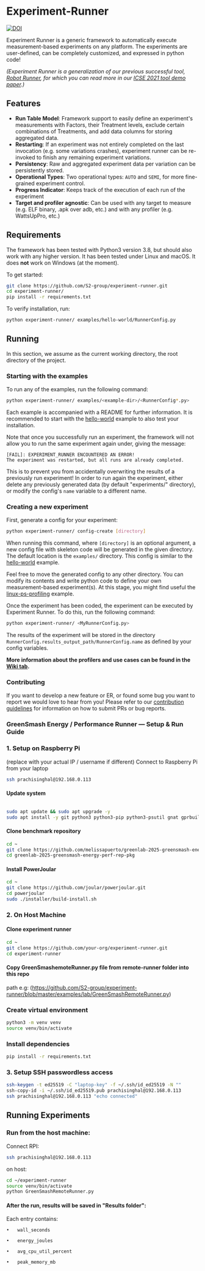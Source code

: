 # Experiment-Runner

[![DOI](https://zenodo.org/badge/505379793.svg)](https://doi.org/10.5281/zenodo.15430328)

Experiment Runner is a generic framework to automatically execute measurement-based experiments on any platform. The experiments are user-defined, can be completely customized, and expressed in python code!

*(Experiment Runner is a generalization of our previous successful tool, [Robot Runner](https://github.com/S2-group/robot-runner), for which you can read more in our [ICSE 2021 tool demo paper](https://github.com/S2-group/robot-runner/tree/master/documentation/ICSE_2021.pdf).)*

## Features

- **Run Table Model**: Framework support to easily define an experiment's measurements with Factors, their Treatment levels, exclude certain combinations of Treatments, and add data columns for storing aggregated data.
- **Restarting**: If an experiment was not entirely completed on the last invocation (e.g. some variations crashes), experiment runner can be re-invoked to finish any remaining experiment variations.
- **Persistency**: Raw and aggregated experiment data per variation can be persistently stored.
- **Operational Types**: Two operational types: `AUTO` and `SEMI`, for more fine-grained experiment control.
- **Progress Indicator**: Keeps track of the execution of each run of the experiment
- **Target and profiler agnostic**: Can be used with any target to measure (e.g. ELF binary, .apk over adb, etc.) and with any profiler (e.g. WattsUpPro, etc.)

## Requirements

The framework has been tested with Python3 version 3.8, but should also work with any higher version. It has been tested under Linux and macOS. It does **not** work on Windows (at the moment).

To get started:

```bash
git clone https://github.com/S2-group/experiment-runner.git
cd experiment-runner/
pip install -r requirements.txt
```

To verify installation, run:

```bash
python experiment-runner/ examples/hello-world/RunnerConfig.py
```

## Running

In this section, we assume as the current working directory, the root directory of the project.

### Starting with the examples

To run any of the examples, run the following command:

```bash
python experiment-runner/ examples/<example-dir>/<RunnerConfig*.py>
```

Each example is accompanied with a README for further information. It is recommended to start with the [hello-world](examples/hello-world) example to also test your installation. 

Note that once you successfully run an experiment, the framework will not allow you to run the same experiment again under, giving the message:

```log
[FAIL]: EXPERIMENT_RUNNER ENCOUNTERED AN ERROR!
The experiment was restarted, but all runs are already completed.
```

This is to prevent you from accidentally overwriting the results of a previously run experiment! In order to run again the experiment, either delete any previously generated data (by default "experiments/" directory), or modify the config's `name` variable to a different name.

### Creating a new experiment

First, generate a config for your experiment:

```bash
python experiment-runner/ config-create [directory]
```

When running this command, where `[directory]` is an optional argument, a new config file with skeleton code will be generated in the given directory. The default location is the `examples/` directory. This config is similar to the [hello-world](examples/hello-world) example.

Feel free to move the generated config to any other directory. You can modify its contents and write python code to define your own measurement-based experiment(s). At this stage, you might find useful the [linux-ps-profiling](examples/linux-ps-profiling) example.

Once the experiment has been coded, the experiment can be executed by Experiment Runner. To do this, run the following command:

```bash
python experiment-runner/ <MyRunnerConfig.py>
```

The results of the experiment will be stored in the directory `RunnerConfig.results_output_path/RunnerConfig.name` as defined by your config variables.

**More information about the profilers and use cases can be found in the [Wiki tab](https://github.com/S2-group/experiment-runner/wiki).**

### Contributing
If you want to develop a new feature or ER, or found some bug you want to report we would love to hear from you! Please refer to our [contribution guidelines](https://github.com/S2-group/experiment-runner/wiki/Contributing-to-ER) for information on how to submit PRs or bug reports.

### GreenSmash Energy / Performance Runner — Setup & Run Guide
### 1. Setup on Raspberry Pi
(replace with your actual IP / username if different)
Connect to Raspberry Pi from your laptop

```bash
ssh prachisinghal@192.168.0.113
```
#### Update system
```bash

sudo apt update && sudo apt upgrade -y
sudo apt install -y git python3 python3-pip python3-psutil gnat gprbuild
```

#### Clone benchmark repository

```bash
cd ~
git clone https://github.com/melissapuerto/greenlab-2025-greensmash-energy-perf-rep-pkg.git
cd greenlab-2025-greensmash-energy-perf-rep-pkg
```

#### Install PowerJoular
```bash
cd ~
git clone https://github.com/joular/powerjoular.git
cd powerjoular
sudo ./installer/build-install.sh
```

### 2. On Host Machine
#### Clone experiment runner
```bash
cd ~
git clone https://github.com/your-org/experiment-runner.git
cd experiment-runner
```
#### Copy GreenSmashemoteRunner.py file from remote-runner folder into this repo
path e.g: (https://github.com/S2-group/experiment-runner/blob/master/examples/lab/GreenSmashRemoteRunner.py)

### Create virtual environment
```bash
python3 -m venv venv
source venv/bin/activate
```

### Install dependencies
```bash
pip install -r requirements.txt
```

### 3. Setup SSH passwordless access
```bash
ssh-keygen -t ed25519 -C "laptop-key" -f ~/.ssh/id_ed25519 -N ""
ssh-copy-id -i ~/.ssh/id_ed25519.pub prachisinghal@192.168.0.113
ssh prachisinghal@192.168.0.113 "echo connected"
```

## Running Experiments

### Run from the host machine:
Connect RPI:
```bash
ssh prachisinghal@192.168.0.113
```
on host:

```bash
cd ~/experiment-runner
source venv/bin/activate
python GreenSmashRemoteRunner.py
```

#### After the run, results will be saved in "Results folder":
Each entry contains:

	•	wall_seconds
	
	•	energy_joules
	
	•	avg_cpu_util_percent
	
	•	peak_memory_mb
